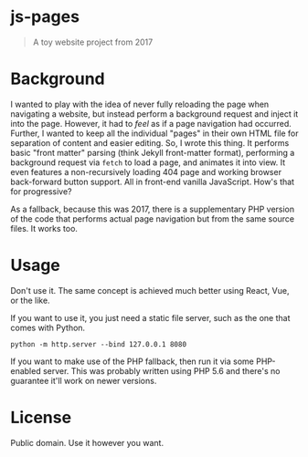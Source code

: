 # js-pages
> A toy website project from 2017

# Background

I wanted to play with the idea of never fully reloading the page when navigating a website,
but instead perform a background request and inject it into the page. However, it had to _feel_ as
if a page navigation had occurred. Further, I wanted to keep all the individual "pages" in their own
HTML file for separation of content and easier editing. So, I wrote this thing.
It performs basic "front matter" parsing (think Jekyll front-matter format),
performing a background request via `fetch` to load a page, and animates it into view.
It even features a non-recursively loading 404 page and working browser back-forward button support.
All in front-end vanilla JavaScript. How's that for progressive?

As a fallback, because this was 2017, there is a supplementary PHP version of the code that
performs actual page navigation but from the same source files. It works too.

# Usage

Don't use it. The same concept is achieved much better using React, Vue, or the like.

If you want to use it, you just need a static file server, such as the one that comes with Python.

```
python -m http.server --bind 127.0.0.1 8080
```

If you want to make use of the PHP fallback, then run it via some PHP-enabled server.
This was probably written using PHP 5.6 and there's no guarantee it'll work on newer versions.


# License

Public domain. Use it however you want.
